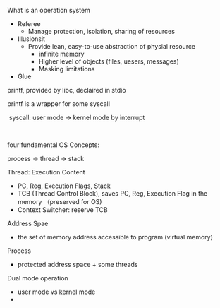 What is an operation system

- Referee
  - Manage protection, isolation, sharing of resources
- Illusionsit
  - Provide lean, easy-to-use abstraction of physial resource
    - infinite memory
    - Higher level of objects (files, uesers, messages)
    - Masking limitations
- Glue





printf, provided by libc, declaired in stdio

printf is a wrapper for some syscall

​	syscall: user mode -> kernel mode by interrupt 

​	

four fundamental OS Concepts:

process -> thread -> stack



Thread: Execution Content

- PC, Reg, Execution Flags, Stack
- TCB (Thread Control Block), saves PC, Reg, Execution Flag in the memory （preserved for OS)
- Context Switcher: reserve TCB

Address Spae

- the set of memory address accessible to program (virtual memory)

Process

- protected address space + some threads

Dual mode operation

- user mode vs kernel mode
- 

​	